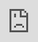 title: MSL6517-01
description: emchateau UdeM
theme: presentation/theme/remark-dark-em.css
name: inverse
layout: true
class: inverse

---

name: index

class: center middle

# Ouverture et réutilisation des données muséales

### 15 mars 2024 | Emmanuel Château-Dutier (UdeM)

???

L’ouverture et le partage des contenus culturels (open data et open conten) est une question qui anime le secteur muséal depuis de nombreuses années. 

- essayé de m’interroger sur ce que présenteraient les collègues

Mon intervention s’inscrit dans le cadre d’un programme de recherche partenarial financé par le CRSH dirigé par Johanne Lamoureux et intitulé, *Des nouveaux usages des collections dans les musées d’art* dont je dirige l’axe 4 consacré à la collection partagée.

- Partenariat de 7 ans
- 6 institutions muséales partenaires
- 30 aine de chercheurs

La collection partagée : Avec l’ère numérique, la valeur d’une image est moins déterminée par la dynamique original/reproduction qu’à travers sa mise en circulation par le partage (Gunthert 2015). Depuis plusieurs années en Europe, et plus récemment au Canada, le monde muséal envisage à grande échelle l’ouverture des collections comme une manière d’en prendre soin (Hamilton et Saunderson 2017; Sanderhoff et Edson 2014), donnant un nouvel élan à l’étymologie du terme anglais « care » qui sous-tend la fonction de « curator ». Ce nouveau paradigme autorise des formes d’engagement inédites sur les réseaux sociaux pour les institutions culturelles qui mobilisent les publics. Lorsqu’elle est reconnue dans le domaine public, la collection peut désormais faire l’objet de toutes sortes de réappropriations (Drotner et Schrøder 2013; **Casemajor-Loustau** et al. **2017**; Denoyelle 2018). La multiplication des interfaces muséales (API, IIIF, dépôt de données sur Github, etc.) autorise aussi la circulation des œuvres au-delà des murs de l’institution (**Château-Dutier 2019**, **2020**). Dès lors, comment désormais faire collection et rattacher celle-ci à une marque sinon à un lieu muséal ? Il s’agira de dégager, par une série d’enquêtes (Boltanski 2012), la manière dont ces nouveaux usages se distinguent, d’un point de vue ontologique, des usages physiques des collections (Bermès, 2013; Cameron et Kenderdine 2010; Parry 2010; Ronchi 2008; Saou-Dufrêne et Ihadjaden 2013; Welger-Barboza 2001).

Mon intervention sera l’occasion de vous proposer un rapide panorama de certains enjeux actuels de la muséologie numérique à travers le spectre de l’ouverture des contnus culturels ou des *Open GLAM* comme on les appelle en adoptant un regard critique sur les transformations en cours dans le monde muséal et culturel.

---

layout: false

background-image: url(imagesMSL/mimsy-xg-demo.jpg)

.footnote[MimSy]

???

## Les systèmes de gestion des collections

Les métadonnées occupent une place cruciale dans l’environnement numérique des institutions muséales et patrimoniales. Leur production est au cœur des opérations d’inventaire, d’indexation et de classification des collections, mais aussi de leur diffusion sur le world wide web.

- la documentation réside au cœur des fonctions muséales : continuité des collection, inventaire et signalement approprié, régie des œuvres
- fonctions scientifiques de la documentation

Si les **fonctions d’inventaires** ont depuis toujours occupé les institutions muséales, l’informatique documentaire est venue bouleverser leurs pratiques et leurs approches de la documentation depuis déjà une cinquantaine d’années. Avec la généralisation de la micro-informatique au début des années 80, puis l’avènement du world wide web au milieu des années 90, les musées ont engagé de grandes campagnes d’informatisation de leurs collections qui impliquaient leur documentation structurée mais aussi leur numérisation (Parry 2007).

**L’information muséale rassemble pour l’enssentiel en des données descriptives sur les collections.** La production de ces descriptions et leur structuration exigent le recours au savoir spécialisé du muséologue et mais aussi des modèles métiers spécifiques. Il est assez facile de comprendre que l’on ne décrit pas un artefact muséal comme on décrit un livre. **Or, les musées conservent une grande diversité d’artefacts qui sont le plus souvent des *unica*.** En outre, dans nombre de pays, la production de la description muséale s’inscrit dans un cadre normatif et réglementaire fort. Ainsi les enjeux de l’informatique au musée relèvent avant tout d’un problème de représentation des collections.

---

background-image: url(imagesMSL/metadataNoFuture.png)

???

- Pb des silos
- découvrabilité et métadonnées, 
- réutilisation des données

---

# Découvrabilité et interopérabilité

## Découvrabilité 

> Capacité, pour un contenu culturel, à se laisser découvrir aisément par le consommateur qui le cherche et à se faire proposer au consommateur qui n’en connaissait pas l’existence. 

(Observatoire de la culture et des communications du Québec, 2017)

--

## Interopérabilité

> Capacité d’échanger des données entre systèmes multiples disposant de différentes caractéristiques en termes de matériels, logiciels, structures de données et interfaces, avec le minimum de perte d’informations et de fonctionnalité.

Source: BON, Hugo (2016). «Les métadonnées, un enjeu crucial pour la vidéo », INA Global, [En ligne]. [www.inaglobal.fr/numerique/ article/les-metadonnees-un-enjeu-crucial-pour-la-video-8819]. 

???

Deux notions sont donc étroitement liées à la production des métadonnées, ce sont celles de découvrabilité et d’interopérabilité. Toutes deux dépendent largement de la qualité des métadonnées et du partage d’une vision globale du domaine.

**Découvrabilité** 

> Capacité, pour un contenu culturel, à se laisser découvrir aisément par le consommateur qui le cherche et à se faire proposer au consommateur qui n’en connaissait pas l’existence. 

(Observatoire de la culture et des communications du Québec, 2017)

**Interopérabilité**

> Capacité d’échanger des données entre systèmes multiples disposant de différentes caractéristiques en termes de matériels, logiciels, structures de données et interfaces, avec le minimum de perte d’informations et de fonctionnalité.

Source: Bon, Hugo (2016). «Les métadonnées, un enjeu crucial pour la vidéo », INA Global. <www.inaglobal.fr/numerique/article/les-metadonnees-un-enjeu-crucial-pour-la-video-8819>. 

???

Capacité deux systèmes à communiquer entre eux.

Enjeux multiples : interoperabikite technique mais aussi 

---

template: inverse

class: center middle

# Ouverture des données / ouverture des contenus



---

background-image: url(imagesMSL/OpenGLAM-logo.png)

.footnote[https://openglam.org]

???

OpenGLAM was born as an initiative around 2010, when the Open Knowledge Foundation received a grant from the European Commission as part of the DM2E (“Digitised Manuscripts to Europeana”)

## OpenGLAM numérisation des collections, et ouverture des données muséales

### Qu’est-ce qu’être ouvert ?

Les concepts liés à l’accès ouvert naissent à la croisée des domaines informatiques et universitaires.

Historique du mouvement de l’Open Access

- Déclarations sur l’Open Access : the [Budapest Open Access Initiative](http://www.soros.org/openaccess/read.shtml) (Feb. 14, 2002), the [Bethesda Statement on Open Access Publishing](http://www.earlham.edu/~peters/fos/bethesda.htm) (Apr. 11, 2003), the [Berlin Declaration on Open Access](http://www.berlin9.org/about/declaration/index.shtml) (Oct. 22, 2003), the [Lyon Declaration on Access to Informationa and Development](http://www.lyondeclaration.org/) (Aug. 2014), [Public Library of Science (PLoS)](http://www.plos.org/oa/definition.php) (founded in 2000), and [Creative Commons](http://creativecommons.org/licenses/by/2.5/)(founded in 2001)
- Development of open archives: [Open Archives Initiative](http://www.openarchives.org/) (started in October 1999)
- Adoption of open access policies (starting in 2003): [ROARMAP: Registry of Open Access Repository Material Archiving Policies](http://roarmap.eprints.org/)

Mais là où "une veille tradition et une nouvelle technologie avaient convergé pour apporter un bénéfice public sans précédent." (Budapest 2002) Les musées ne pouvaient pas vraiment se réclamer de la même tradition du partage. Dans le domaine artistique particulièrement, la tradition du connoisseurship. Préciosité. En dépit renouveau de la muséologie.

Relever que la déclaration de Berlin du 22 octobre 2003 souhaitait déjà "encouraging the holders of cultural heritage to support open access by providing their resources on the Internet." https://openaccess.mpg.de/Berlin-Declaration

Rennouvelé Déclaration de Lyon sur l’accès à l’Information et au Développement de Lyon 2014

### Les incitatifs internationaux

Politique d’intégration européenne qui dès la fin des années 70s identifie la politique culturelle comme un levier de l’intégration européenne.

Politiques soutenue par l’Organisation Mondiale du Commerce et le G8

#### Développement de grandes banques d’images

[ArtSTOR](http://www.artstor.org) (voir http://www.artstor.org/mission), [The Bridgeman Art Library](http://www.bridgemanimages.com) fondée en 1972 et [Corbis](http://www.gettyimages.ca/?corbis) (fermé le 2 mai 2016 et réuni à Getty Images)

http://www.artstor.org/content/permitted-prohibited-uses

---

## Chronologie de l’Open access

- **1991**, [ArXiv](https://arxiv.org)
- **octobre 1999**, [Open Archives Initiative](https://creativecommons.org)
- **octobre 1999 - 2000**, [Public Library of Science (PLoS)](https://plos.org)
- **2001**, [Creative Commons](https://creativecommons.org)
- **2002**, [Budapest Open Access Initiative](https://www.budapestopenaccessinitiative.org)
- **2003**, [Bethesda Statement on Open Access Publishing](https://web.archive.org/web/20120216091532/https://earlham.edu/~peters/fos/bethesda.htm)
- **2003**, [Berlin Declaration on Open Access](http://www.berlin9.org/about/declaration/index.shtml)
- **2014**, [Lyon Declaration on Access to Informationa and Development](https://www.lyondeclaration.org)

---

## Open Data

- **2004**, [TheyWorkForYou](https://www.theyworkforyou.com)
- **décembre 2007**, Réunion de Sebastopol (Californie) pour définir le concept of open public data. 
- **2009**, conférence TED de Tim Berners-Lee [« The Next Web »](https://www.ted.com/talks/tim_berners_lee_the_next_web)
- **2009**, Barack Obama signe le [Memorandum on Transparency and Open Government](https://obamawhitehouse.archives.gov/the-press-office/transparency-and-open-government), [data.gov](https://data.gov)
- **2010**, [Bibliothèque nationale d’Allemagne (DNB)](https://www.dnb.de), publication de données d’autorités comme données liées
- **2011**, Lancement de l’[Open Government Partnership](https://www.opengovpartnership.org)
- **2011**, [The British National Bibliography](https://bl.natbib-lod.org) ouverture en CC-0, 2,8M de titres
- **septembre 2011**, Conférence des Bibliothèques nationales européennes (CENL)

---

background-image: url(imagesMSL/openData.png)

.footnote[http://opendatainception.io]

???
Le contexte de l’open data

L'open data ou donnée ouverte est une donnée numérique d'origine publique ou privée. Elle peut être notamment produite par une collectivité, un service public (éventuellement délégué) ou une entreprise. Elle est diffusée de manière structurée selon une méthode et une licence ouverte garantissant son libre accès et sa réutilisation par tous, sans restriction technique, juridique ou financière.

L'ouverture des données (open data) représente à la fois un mouvement, une philosophie d'accès à l'information et une pratique de publication de données librement accessibles et exploitables.

Elle s'inscrit dans une tendance qui considère l'information publique comme un bien commun (tel que défini par Elinor Ostrom) dont la diffusion est d'intérêt public et général.
En Europe et dans certains pays, des directives et lois imposent aux collectivités de publier certaines données publiques sous forme numérique.

## Racines académiques

Déclaration internationale sur le libre accès de Budapest qui s'est tenue le 14 février 2002, connue sous l'acronyme BOAI (Budapest Open Access Initiative)

## egouvernement

Historiquement, ce sont les États-Unis qui ont les premiers lancé un large processus de libération des données publiques (obligation légale pour l'État et ses agences) depuis la loi « Freedom of Information Act » de 1966. Mais les facilités offertes par l'Internet lui ont donné un regain d'intérêt de la part du secteur public depuis 2009 7.

Dans le monde, des mesures en faveur de davantage de transparence vis-à-vis des citoyens se multiplient et les données ouvertes apparaissent comme l'un des moyens de satisfaire leur volonté de participer à la vie de la Communauté et d’exercer leur droit d’être informé en associant un principe des externalités positives au principe de la donnée publique considérée comme bien commun.

En Europe, en 2003, la directive 2003/98/CE du Parlement européen et du Conseil du 17 novembre 2003 sur la réutilisation des informations du secteur public (en anglais, directive) dite PSI (Public Sector Information) va dans le même sens.
Les anglais ont une loi Freedom of Information Act qui date de l'an 2000.

En France, ce mouvement rencontre l'intérêt de nombreuses collectivités (un décideur sur deux de collectivité locale interrogé par MARKESS International en 2012, déclarait envisager l’élaboration d’une stratégie “open data” avant 20148).

Politique UK, EU
Tim Berners Lee

---

## « Raw Data Now ! »

<iframe src="https://embed.ted.com/talks/tim_berners_lee_on_the_next_web" width="854" height="480" style="position:absolute;left:0;top:0;width:100%;height:100%" frameborder="0" scrolling="no" allowfullscreen></iframe>


???

[Tim Berners-Lee: The next Web of open, linked data](https://youtu.be/OM6XIICm_qo)

Conférence TED 13 mars 2009

> Il y a 20 ans, Tim Berners-Lee inventait le World Wide Web. Pour son nouveau projet, il construit un web des données, libres et liées, qui pourrait faire aux nombres ce que le web a fait pour les mots, les photos et les vidéos: libérons nos données et redéfinissons la manière dont nous les utilisons ensemble.
>
> 20 years ago, Tim Berners-Lee invented the World Wide Web. For his next project, he's building a web for open, linked data that could do for numbers what the Web did for words, pictures, video: unlock our data and reframe the way we use it together.

février 2009, The next web, conférence TED de Tim Berners-Lee https://www.ted.com/talks/tim_berners_lee_on_the_next_web

Demande partage de données brutes : « Raw Data Now ! »

Puissance des données collectées et stockées dans des bases de données pour répondre à des questions. Souligne importance des données et de leur réutilisation.

Principe du Linked Data

Chacun fait sa part, même petite, mais connecte ensemble des données. Pas question de quantités de données mais le fait de les connecter ensemble. Parallèle avec ce qu’avait précédemment fait avec le web de document.

https://www.ted.com/talks/tim_berners_lee_on_the_next_web?utm_campaign=tedspread&utm_medium=referral&utm_source=tedcomshare

https://www.ted.com/talks/tim_berners_lee_the_year_open_data_went_worldwide?utm_campaign=tedspread&utm_medium=referral&utm_source=tedcomshare

> A TED2009, Tim Berners-Lee a lancé un appel pour "des données brutes, maintenant" - afin que les gouvernements, les scientifiques et les institutions rendent leur données publiques sur internet. A l'université TED en 2010, il montre quelques-uns des résultats intéressants que l'on obtient en reliant les données.

Rapport avec les politiques d’open data

https://www.ted.com/talks/tim_berners_lee_the_year_open_data_went_worldwide?language=fr

7 juillet 2011, UK David Cameron announced the broadening of the publicly available government data with the publishing of key data on the National Health Service, schools, criminal courts and transport. http://data.gov.uk/data cf. https://www.gov.uk/government/news/pm-sets-ambitious-open-data-agenda

---

## 5 étoiles

![img](imagesMSL/5-star-steps.png)

<http://5stardata.info>

???

Tim Berners-Lee, l’inventeur du web et l’initiateur du Linked Data a suggéré un déploiement en cinq étapes pour les données ouvertes (open data).

#### Plusieurs niveaux d’ouverture de données

- données accessibles sur le web
- données accessibles structurées (XSL, etc.)
- données structurées dans un format-non propriétaire (CSV, XML, etc.)
- Utilisation de URI pour identifier les ressources avec RDF
- Les données sont reliées à d’autres formats pour fournir du contexte

Tim Berners Lee. Linked Data. W3C, 2006. https://www.w3.org/DesignIssues/LinkedData.html

---

## Données 5 étoiles

- ★ make your stuff available on the Web (whatever format) under an open license
- ★★ make it available as structured data (e.g., Excel instead of image scan of a table)
- ★★★ make it available in a non-proprietary open format (e.g., CSV instead of Excel)
- ★★★★ use URIs to denote things, so that people can point at your stuff
- ★★★★★ link your data to other data to provide context

Le site http://5stardata.info/en/ propose pour chacune des 5 étapes de l’ouverture des données des exemples et explique les coûts et les bénéfices qui les accompagne. Les données utilisées pour les exemples sont issues de ‘*the temperature forecast for Galway, Ireland for the next 3 days*’.

---

background-image: url(imagesMSL/imagesUsages.jpg)

.footnote[Denoyelle, Martine, Katie Durand, Johanna Daniel, et Elli Doulkaridou-Ramantani. 2018. « Droits des images, histoire de l’art et société ». Programme Images/Usages, Institut national d’histoire de l’art. Fondation de France. https://www.inha.fr/fr/actualites/actualites-de-l-inha/en-2018/rapport-final-du-programme-images-usages.html.]

???

À l’international, de telles initiatives prennent place dans le contexte d’**un mouvement d’ouverture des données publiques** qui s’inscrit plus largement dans le cadre d’accords de l’OMC et qui se sont notamment manifestés en Europe par plusieurs directives traduites dans les droits respectifs de chaque pays ainsi que des programmes de financement spécifiques qui ont largement profité à la numérisation des collections à travers des projets phares à l’échelle européenne comme Europeana. Cette **injonction au partage** intervient donc dans une perspective de circulation des contenus relativement ambiguë puisqu’elle est notamment destinée à alimenter une économie de la connaissance, elle rejoint cependant une forte demande sociale soutenue par un secteur associatif et militant fourni (OKF, SavoirsCom1, Wikipedia, etc.).

**Depuis les années 2000, la production d’état des lieux, s’avère relativement typique de ce mouvement d’ouverture des collections**, souvent désigné sous l’appelation d’Open GLAM. Alors que plusieurs grands musées internationaux ont fait événement depuis le début des années 2010 en s’engageant à rendre largement accessible les données et les contenus de leurs collections, divers census se sont depuis intéressés, non seulement aux licences concernant leur mise à disposition, mais aussi aux formats et aux modalités de publication. 

Les Premiers **grands recensement sur les droits d’auteur servirent en particulier aux historiens d’art à adresser la question, cruciale pour la discipline, de la disponibilité des images d’art** en ligne et des droits de réutilisation appliqués par les musées sur les œuvres du domaine public. Par exemple, grande étude, souvent citée, de Kenneth D. Crews. On peut évidemment aussi évoquer les rapports récurrents de la College art association sur les droits d’auteur. Plus récemment, la quasi absence de musées d’art canadien dans le recensement collaboratif réuni par Douglas McCarty et Andrea Wallace, *The Open GLAM survey*, en dépit d’une invitation à renseigner le tableau Google ayant circulé sur les listes professionnelles, alerte sur le caractère très inégal de ces politiques à travers le monde, particulièrement au Canada. Dernier avatar de cette démarche, le rapport *Images et Usages* commandé par la Fondation de France dont la rédaction a été dirigée par Martine Denoyelle à l’INHA dresse un bilan critique de la disponibilité des contenus muséaux en France. Ce rapport montre que cette question de l’ouverture des contenus culturels reste un combat en France en dépit de directives européennes fortes.

---

background-image: url(imagesMSL/tousPhotographes.png)

## Une demande sociale

???

Une situation dénoncé par beaucoup dans le domaine de l’art.

Fermeture, enclosure.
Copyfraud

Polémique sur la photographie au Musée d’Orsay.
Campagne de Louvre pour tous.

En février 2012, une lettre ouverte était adressée au ministère de la Culture et de la Communication par plusieurs personnalités se réclamant d’associations d’usagers et d’Amis de musées : elles demandaient l'ouverture d'une concertation sur la possibilité, pour les visiteurs, de photographier les œuvres pendant la visite.

À partir du 4 mai 2012, ce groupe a commencé de se réunir en moyenne une fois par mois. Un peu moins d'une dizaine de séances se sont tenues, rassemblant entre 30 et 40 participants à chaque fois.

En juillet 2014, le ministère de la Culture en France annonçait la signature d’une belle charte intitulée « tous photographes ! ». L’enjeu ? Autoriser dans les monuments nationaux la prise de vue des œuvres afin d’en faciliter le partage sur les réseaux sociaux.

Cf. *Louvre pour tous* et charte de la photographie au musée. SavoirsCom1

En la matière, on est loin d’être tiré d’affaire. Même la Bnf qui est relativement libérale sur le partage de ses métadonnées, se réserve toujours en partie la possibilité d’imposer une redevance sur la reproduction à des fins commerciales des contenus qu’elle numérise.

En France, l’institution qui tient la palme de la politique la plus restrictive est actuellement la Réunion des Musées Nationaux (RMN) qui assure pour de nombreux organismes la gestion des droits photographiques. Pour autant, la gestion de cette commercialisation présente un coût et son service photo était malgré tout déficitaire il y a quelques années.

Au Québec, le musée qui a adopté la politique la plus ouverte, sans doute les Musées de la civilisation qui se sont dotés d’un Stratégie numérique ambitieuse qui accorde une large place à l’Open Access.

---

## Une nouvelle donne pour les musées depuis 2012

- **2008**, Sydney’s Powerhouse museum, premier musée à joindre [The Commons](https://www.flickr.com/commons) (Flickr)
- **2012**, Walters Art Museum et Wikipédia
- **2012**, Rijksmuseum 125 000 œuvres libérées (aujourd’hui 650 000) [Rijkstudio](https://www.rijksmuseum.nl/en/rijksstudio)
- **2012**, [NYPL](https://www.nypl.org/research/collections/digital-collections/public-domain)
- **2012**, British Library adopte la Public Domain Mark pour ses manuscrits enluminés
- **juin 2013**, [National Gallery Washington](https://images.nga.gov/en/page/openaccess.html) 25 000 images HD
- **octobre 2013**, Getty Research Institute 10 0000 images libérées *(aujourd’hui 110 000)*
- **décembre 2013**, British Library 1M images sur Flickr
- **2016** MOMA
- **2017**, MET Open Access Initiative
- **2020**, Paris Musées, 150 000 reproduction d’œuvres
- etc.

???

### Choix de grands musées

Le choix de plusieurs collections de grands musées d’ampleur internationale de mettre à disposition leur images sous licence libre a clairement changé la donne.

[http://www.club-innovation-culture.fr/innovation-dans-les-musees-et-lieux-de-patrimoine-en-france-et-dans-le-monde-cahier-des-tendances-2013/](http://www.club-innovation-culture.fr/innovation-dans-les-musees-et-lieux-de-patrimoine-en-france-et-dans-le-monde-cahier-des-tendances-2013/)

« Libre » fût incontestablement l’un des principaux mots clés de 2013.

- Après le Walters Art Museum et son accord avec Wikipedia en 2012 et le Rijksmuseum et ses 125 000 œuvres téléchargeables librement sur son site (notre coup de cœur de l’an dernier),
- En juin 2013, la National Gallery de Washington lançait un nouveau site web et mettait en accès libre 25 000 images en haute résolution (+ 3000 pixels). Le site en contient aujourd’hui 32 000
- En août et octobre 2013, le Getty Research Institute mettait 10 000 images dans son programme de contenus disponibles pour une utilisation sans restriction.  (Avec 5 400 images supplémentaires, Getty double son volume de contenus libres disponibles en ligne  L’institut Getty met en accès libre près de 4 700 œuvres numérisées de sa collection)

Présentation vidéo du programme Open Content du Getty
http://www.youtube.com/watch?v=v4xJCjOcoWk

- Le mercredi 13 novembre 2013, la Smithsonian Institution, le plus grand complexe muséal aux USA et dans le monde, a lancé une nouvelle visionneuse 3D en ligne, qui permet au public de manipuler des centaines objets en 3D. Les données peuvent également être téléchargés et reproduites avec une imprimante 3D. Sur les plus de 130 millions d’objets dans ses collections, 14 millions sont déjà choisis pour être numérisés (Les objets du Smithsonian peuvent désormais être imprimés en 3D à domicile  Dans un e-book, le patron de la Smithsonian Institution explique sa stratégie numérique et mobilise les musées du monde)

Cette déferlante de contenus libres d’utilisation a même inspiré un article à la Une du NY Times en mai 2013 intitulé « les œuvres d’art pour un et pour tous »

Même si le Rijks qui lance le mouvement 125 000 œuvres téléchargeables publiées en 2012

Pour des raisons juridiques et stratégiques, ce mouvement de l’open est essentiellement américain, cependant le mouvement fait également son chemin en Europe

- en mars 2013, la bibliothèque nationale des Pays Bas annonçait la mise en accès libre d’une partie de ses collections de manuscrits et de journaux et magazines anciens.
- la BNF, en novembre 2013, décidait de mettre ses métadonnées descriptives en licence ouverte.
- Et en décembre 2013, la British Library postait 1 million d’images de sa collection sur Flickr. (La British Library met en ligne sur Flickr plus d’un million d’illustrations libres de droit)

C’était un début !

[http://www.museum-id.com/idea-detail.asp?id=389](http://www.museum-id.com/idea-detail.asp?id=389)

[http://www.openculture.com/2016/03/the-museum-of-modern-art-moma-puts-online-65000-works-of-modern-art.html

### LACMA

Nearly 20,000 images of artworks the museum believes to be in the public domain are available to download on this site. Other images may be protected by copyright and other intellectual property rights. By using any of these images you agree to LACMA’s [Terms of Use](https://www.lacma.org/about/contact-us/terms-use).

 (1) images of works from LACMA’s collections that LACMA believes are in the public domain, some of which are made available without restriction (these images are marked "Public Domain High Resolution Image Available" as described below); or (2) protected by copyright (the "Protected Content"). Such Content, whether or not in the public domain, may be subject to other restrictions as well, including rights of privacy and publicity, under applicable law.

### GLAM collections

Galleries, Libraries, Archives, and Museums

- Archives of American Art, [http://www.aaa.si.edu/](http://www.aaa.si.edu/).
- Cleveland Museum of Art, Research Image Catalog, [http://library.clevelandart.org/search_images](http://library.clevelandart.org/search_images)
- Getty Open Content: [http://www.getty.edu/about/opencontent.html](http://www.getty.edu/about/opencontent.html)
- Metropolitan Museum of Art, [http://www.metmuseum.org/collection/the-collection-online](http://www.metmuseum.org/collection/the-collection-online)
- Museum of Modern Art, [http://www.moma.org/collection/advancedsearch.php](http://www.moma.org/collection/advancedsearch.php)
- Museo Nacional del Prado, [https://www.museodelprado.es/coleccion/galeria-on-line/](https://www.museodelprado.es/coleccion/galeria-on-line/)
- NGA Images, [https://images.nga.gov/en/page/show_home_page.html](https://images.nga.gov/en/page/show_home_page.html)**Table 3**
- Te Papa Tongarewa, Museum of New Zealand, [http://collections.tepapa.govt.nz](http://collections.tepapa.govt.nz/)/
- Victoria and Albert Museum, [http://collections.vam.ac.uk/](http://collections.vam.ac.uk/)
- Walters Art Gallery, [http://art.thewalters.org/](http://art.thewalters.org/)

cf. Kelly 2013, p. 23-24

Question de la perte du contrôle intellectuel et des visites soulevées mais peu démontrées.

### Une chronologie du contenu ouvert dans les musées

2014

> A few weeks ago we [released an updated version](https://blog.tepapa.govt.nz/2014/02/26/updated-collections-online/) of Collections Online, making images bigger, search results clearer,  and easier to use regardless of what device you are using. Today we are  extremely happy to let you know about our latest development; over **30,000 images downloadable, for free, in the highest resolution we have them**. You can search for and download them at [Collections Online. ](https://collections.tepapa.govt.nz/)

https://blog.tepapa.govt.nz/2014/06/03/free-downloadable-images-from-te-papas-collections/

cf. https://wiki.creativecommons.org/index.php/GLAM

https://blog.tepapa.govt.nz/2016/03/01/get-downloading-20-great-glam-websites-for-free-high-resolution-imagesMSL/

---

## La notion de communs culturels

> **Bien communs.** Toute « chose » ou entité immatérielle à laquelle on a décidé de donner un statut de propriété commune, de la faire appartenir à tous, parce qu’elle n’appartient à personne. Dans le sens moderne, la propriété commune est universelle, elle est celle de l’humanité. Dans le sens ancien, il s’agissait souvent de la propriété d’une communauté restreinte. À ne pas confondre avec les biens publics dans le sens d’objets d’une propriété publique (gérée par des institutions publiques).

(Aigrain 2005, p. 265)

--

> **Biens communs informationnels.** Bien communs qui peuvent être créés, échangés et manipulés sous forme d’information, et dont les outils de création et le traitement sont souvent eux-mêmes informationnels (logiciels). Il peut s’agir de données, de connaissances, de créations dans tous les médias, d’idées, de logiciels. Les biens communs informationnels sont des biens publics parfaits au sens économique, contrairement aux biens communs physiques, qui gardent toujours une part de rivalité ou d’excluabilité.

(Aigrain 2005, p. 265)

---

## Contenus ouvertes et domaine public

- « Définition du Savoir Libre ». s. d. Open Knowledge Foundation. Consulté le 10 janvier 2020. https://opendefinition.org/od/1.1/fr/.
- Definition of Free Cultural Works https://freedomdefined.org/Definition
- « Public Domain Manifesto ». 25 janvier 2010. COMMUNIA. https://publicdomainmanifesto.org/manifesto/#fr.

Parallèle avec le logiciel libre et open source

- « Définition du logiciel libre ». s. d. gnu.org. Consulté le 11 janvier 2020. https://www.gnu.org/philosophy/free-sw.html.
- « The Open Source Definition ». 1999. Open Source Initiative. https://opensource.org/docs/osd.

---

## The Public Domain Manifesto (2010)

« Public Domain Manifesto ». 25 janvier 2010. COMMUNIA. https://publicdomainmanifesto.org/manifesto/#fr.

>Le domaine public structurel est au cœur de la notion de domaine public : il comprend tout notre savoir commun, notre culture et les ressources qui peuvent être utilisées de par la loi actuelle sans restriction liée au droit d’auteur. Plus précisément, le domaine public structurel a deux composantes :
>
>1. **Les œuvres dont la protection a expiré.** [...]
>
>2. **Les biens communs informationnels essentiels qui ne sont pas couverts par le droit d’auteur.** [...]
>
>Le domaine public structurel a été construit dans l’histoire pour contrebalancer les droits protégés par le droit d’auteur. Il est essentiel à la mémoire culturelle et aux savoirs fondamentaux de nos sociétés.

???

Le *Public Domain Manifesto* est un manifeste qui fut produit dans le cadre de l’association européenne pour le domaine public COMMUNIA. L’idée de ce manifeste émerge à l’occasion de la première conférence COMMUNIA. Plusieurs mois de travail permirent l’élaboration d’un premier brouillon qui circula ensuite parmi les membres de l’association avant d’être rendu public le 25 janvier 2010.

---

background-image: url(imagesMSL/openGlamSurvey.png)

.footnote[Douglas McCarthy et Andrea Wallace, Survey of GLAM open ac cess policy and practice, 2018- *https://t.co/pBqry2klmk*]

---

template: inverse

class: center middle

# Exemples de réemplois et de réutilisation

???

Mise en œuvre de l’ouverture

---

background-image: url(imagesMSL/rijkstudio.png)

https://www.rijksmuseum.nl/en/rijksstudio

???

L’exemple du Rijksmuseum

En 2013, le Rijksmuseum a rouvert ses portes après une période de rénovation de 10 ans. Rôle du site important pour communication. Nouveau site présenté au public le 30 octobre 2012. 

Ce projet, lancé en attendant la réouverture du musée pour le 13 avril 2013, a constitué une sorte de révolution dans le secteur muséal. À l’inverse du Centre Pompidou Virtuel, qui fait la part belle au texte et à la recherche sémantique, le Rijksmuseum a souhaité privilégier l’image.

> « La mission du Rijksmuseum est de connecter le public, l’art et l’histoire » souligne Peter Gorgels. Bref, avec Rijksstudio, le Rijksmuseum voulait créer une expérience esthétique.

Repose sur une numérisation large. 125 000 oeuvres offertes à tous ! au moment de l’ouverture.
Un autre grand part pris a été d’offrir librement aux visiteurs de partager, modifier, télécharger, créer à partir des collections numérisées.

Ouverture une valeur fondamentale du site. 125 000 images libres de droit.
Rijksstudio encourage leur téléchargement et leur réutilisation.



Plus de deux ans après son lancement, le Rijksstudio était toujours cité en exemple pour l’ouverture maximale de ses collections. Quel est le bilan de ce nouveau modèle ? Quels en sont les développements futurs.

Martijn Pronk rejoint le musée en 2007, développé et participé au lancement du nouveau site reposant sur une politique maximale d’ouverture de ses collections.

> Martijn Pronk (Rijksmuseum): «Le Rijksstudio a attiré quelques 15 millions de visites pour 200 000 comptes personnels créés»

> « Avec le Rijksstudio, le Rijksmuseum a pu donner accès à sa collection gratuitement et s’ouvrir vraiment : chaque visiteur est désormais le directeur de son propre musée. »

Près de deux ans et demi se sont écoulés depuis le lancement du Rijksstudio. Le nombre d’images disponibles atteint maintenant presque 200 000, et chaque jour de nouvelles reproductions d’œuvres viennent les compléter.

Le site web a attiré quelques 15 millions de personnes pour 200 000 Rijksstudios personnels créés à ce jour. Ces derniers incluent presqu’un demi-million de collections personnelles.
Plus d’1,3 million d’images ont été téléchargées pour un usage privé ou commercial, soit environ 1.400 par jour en moyenne.

> « Le Rijksmuseum a mis sa collection à la portée du public par conviction. Nous partons du principe que la collection n’est pas notre propriété personnelle. Elle appartient à tout le monde ! C’est pourquoi nous encourageons activement chacun à l’utiliser. »

### Une stratégie qui s’inscrit dans une stratégie numérique globale

Le Rijksstudio découle directement de la stratégie numérique du Rijksmuseum, dont un des aspects importants est la mise à disposition de notre contenu. 

Pensent qu’il est possible d’atteindre les différents publics là où ils se trouvent, en utilisant les moyens et supports les plus adaptés.

Wikipedia en est un bon exemple. Le Rijksmuseum ne produit pas de contenus sur cette plateforme, mais nous le musée a placé toutes ses images dans Wikimedia Commons, afin de permettre ainsi aux Wikipédiens d’utiliser eux-mêmes le contenu. Cela leur évite d’avoir à mettre à jour les informations moins demandées. Celui qui veut avoir des informations sur Rembrandt visitera très probablement notre site. Mais celui qui cherche des informations sur le peintre Coeman, beaucoup moins connu, pourra se rendre plutôt sur Wikipedia.

### Usages favorisés

Quels types d’usages souhaitez-vous favoriser avec le Rijksstudio?

Les musées sont encore très souvent orientés sur « l’émission d’informations ». Ils doivent gérer énormément de contenu et proposer un grand nombre de produits et services différents. Le Rijksmuseum crée les conditions permettant aux gens de se servir des images comme bon leur semble.

Mais pour cela, le contenu doit être le plus neutre, et donc le plus réutilisable possible. Au lieu d’avoir à tout reprendre à zéro avec chaque nouveau produit ou service, nous devons utiliser autant que possible ce qui a déjà été développé. La mise à disposition de notre contenu permet à d’autres utilisateurs ou prestataires de s’en servir pour développer des créations personnalisées. Ceci illustre bien ma position selon laquelle le libre accès est un moyen et non un objectif.

Comme je l’ai déjà dit, l’ouverture est une valeur fondamentale importante du Rijksmuseum. Sur le site Web, cette ouverture se retrouve dans la proximité de la collection. La collection est à portée de main. Le site Web repose sur la puissance de l’image : « l’image est l’interface ». Maintenant que nous avons mis le contenu à disposition, chacun peut s’en rapprocher. En téléchargeant des images, mais aussi en rassemblant et en partageant ses œuvres préférées avec des amis. En téléchargeant des détails d’images. Mais surtout en créant de nouvelles œuvres uniques à partir des images du Rijksmuseum.

Ceux qui rassemblent des objets dans leur propre Rijksstudio ajoutent une partie d’eux-mêmes au Rijksmuseum. Les collections sont intégrées dans le moteur de recherche, et les plus belles sont présentées sur une page d’accueil. Beaucoup d’entre elles sont des sélections surprenantes d’éléments de notre collection. La façon dont nos visiteurs organisent leurs collections est totalement différente de celle du musée lui-même. Ensemble, les visiteurs et utilisateurs du Rijksstudio permettent au Rijksmuseum de rester en permanence actuel, surprenant et inspirant.

http://www.club-innovation-culture.fr/martijn-pronk-rijksmuseum-le-rijksstudio-a-attire-quelques-15-millions-de-visites-pour-200-000-comptes-personnels-crees/



Comme son nom le laisse deviner, même si vous ne parlez pas un mot de flamand, le Rijksstudio est une application numérique innovante qui rend une (très) grande partie des collections du musée disponibles à tous et ce… gratuitement. Cela veut dire qu’en fait 125 000 oeuvres entièrement numérisées et disponibles en haute définition (bien plus haute que celle proposée par le Google Art Project) sont téléchargeables par tout-un-chacun pour en faire ce que l’on veut et absolument ce que l’on en souhaite.

C’est ainsi que le musée, pour le lancement de ce projet, a fait appel à de grands artistes lors d’une « campagne d’ambassadeurs ». Des petites installations éphémères du Rikjsstudio naissaient dans différents lieux comme dans le magasin De Bijenkorf, installations dans lesquelles les visiteurs étaient invités à réaliser leurs propres chefs d’oeuvre.

ex. Tatouage par Droog, basé sur la peinture du XVIIe "Still Life with Flowers" de Jan Davidsz. de Heem

ex. Foulard en soie d'Alexander van Slobbe basé sur les collections du Rijksmuseum

Que ce soit le Rijksstudio ou le site web du Rijksmuseum, tous deux ont été développés sur le principe des applications, c’est-à-dire permettre au visiteur de trouver rapidement de l’information avec le minimum d’interaction et de parcours. Et, est-il nécessaire de le dire, le site est également complètement responsive (adapté aux différents supports mobiles).

Le Rijksstudio  et le nouveau site du Rijksmuseum ont tous les deux vu le jour grâce à une prise de conscience de la part du personnel du musée sur les comportements de leur public. Aujourd’hui, nous nageons dans un « océan d’images », selon les mots de Peter Gorgels. Particuliers comme organisations publient et partagent leurs images, leurs contenu sur des réseaux sociaux comme Facebook, Flickr, Instagram et Twitter. Cette nouvelle consommation d’images a conduit également les industriels à penser et à créer les tablettes qui offrent un support de qualité pour la visualisation des images et des vidéos.
Le nouveau site est également parti d’un constat sur les musées dits « virtuels » actuels, qui ne sont souvent aujourd’hui que des plateformes, des photothèques d’oeuvres à la navigation mal aissée et souvent aux restrictions poussées en ce qui concerne le partage ou le téléchargement. Ces bases de données n’étant pas vraiment tournées vers le public, elles n’ont donc rencontré que peu de succès. Ce constat couplé au fait que les visiteurs sont amenés très facilement à changer de support de navigation (tablette, smartphone, ordinateur portable, etc.) et qu’ils aiment naviguer simplement, rapidement et consomme des images a rapidement conduit l’équipe de Peter Gorgels à penser en mode « app ».

Qu’est-ce que cela veut dire ? Tout simplement que les applications ont été pensées pour être simples d’utilisation. Elles offrent, mine de rien, assez peu de services, mais ceux-ci sont toujours pertinents. Il fallait donc faire en sorte que l’information, constituée en forme de millefeuille, puisse être accessible rapidement.
125 000 oeuvres offertes à tous !

Un autre grand part pris a été d’offrir librement aux visiteurs de partager, modifier, télécharger, créer à partir des collections numérisées.
La fermeture du bâtiment principal pour rénovation a été l’occasion pour le musée de numériser une grande partie de ses collections. En effet, comme beaucoup, seule une partie des collections (8 000 sur 1 100 000 d’oeuvres) sera exposée au public dans le nouveau Rijksmuseum. Ce dernier a donc décidé qu’elles devaient être accessibles à tous et ce, gratuitement. Au-delà du principe d’open content (Anderson, 2009) qui stipule que, puisqu’il est aujourd’hui possible de distribuer très facilement du contenu, l’avis général est de le rendre  accessible à tous, libre de tout droits d’auteurs (attention, cela ne veut pas dire que c’est libre de droits), le musée a décidé d’investir le champ de l’open design.

http://culture-communication.fr/fr/rijksstudio-faites-ce-que-vous-voulez-des-grands-maitres-flamands/

http://rijksmuseum.github.io

---

background-image: url(imagesMSL/rijkstudio02.jpg)

.footnote[Belarusian designer Lesha Limonov scooped the 2017 Rijksstudio Award with his ’Never Sleep’ eye mask (Image credit: Limonov scooped)]

---

background-image: url(imagesMSL/rijksAPI01.png)

.footnote[<https://github.com/search?utf8=✓&q=Museum&type=Users&ref=searchresults>]

---

background-image: url(imagesMSL/statistiques.png)

.footnote[Artistes femmes dans la collection du MAC (1964-2020), https://observablehq.com/@artistes-femmes-mac]

---

background-image: url(imagesMSL/europeana.png)

.footnote[https://www.europeana.eu/portal/fr]

???

## Agrégation sémantique

The European Digital Library lancée en 2008 pour rendre accessible le patrimoine culturel Européen à travers un point d’accès unique. Sa création fut initiée par une lettre d’intention de six chefs d’État et de gouvernement à la Commission en 2005.

cf. Commission européenne (2014). Timeline of digitisation and online accessibility of cultural heritage. https://ec.europa.eu/digital-single-market/en/news/timeline-digitisation-and-online-accessibility-cultural-heritage

- mise en place d’un accès unifié à plus de 2 millions d’artefacts numérisés en novembre 2008. Bénéficie de l’effort déjà largement engagé dans chacun des pays concernés.
- en 2010, déjà bien au-delà de 6 millions d’artefacts numérisés envisagés, avec 10 millions.
- en 2018, 3700 institutions impliquées (bibliothèques, musées, archives, collections audiovisuelles) offrant un accès commun multilingue à plus de 58 millions de ressources en ligne ! 
  (cf. https://eur-lex.europa.eu/legal-content/EN/TXT/PDF/?uri=COM:2018:612:FIN&from=EN)

Initiative commune qui a servi de modèle à la création d’une initiative américaine comparable, la Digital Public Library of America (DPLA) <https://dp.la>.

---

background-image: url(imagesMSL/nomisma.png)

.footnote[Nomisma <http://nomisma.org>]

---

background-image: url(imagesMSL/crotos.png)

.footnote[http://zone47.com/crotos]

???

Crotos est un moteur de recherche et d’affichage d’œuvres d’art s’appuyant sur Wikidata et Wikimedia Commons.

- 216 897 œuvres, dont 118 870 avec image HD
- Liens vers Wikipédia , sites de référence – multilingue – libre Domaine publicCC 0AttributionPartage dans les mêmes conditions – Lab

http://zone47.com/dozo/crotos-moteur-de-recherche-sur-les-oeuvres-dart-dans-wikidata

---

background-image: url(imagesMSL/lux.png)

.footnote[Lux https://lux.collections.yale.edu]

---

background-image: url(imagesMSL/sari.png)

.footnote[[Bilder Der Schweiz Online](https://bso.swissartresearch.net/)]

---

background-image: url(imagesMSL/Logo_Stacked.png)

## Le cadre international d’interopérabilité des images (IIIF)

*IIIF, prononcer « triple-EYE-eff »*

.footnote[https://iiif.io/demos/]

???

IIIF et l’interopérabilité des images

*L’International Image Interoperability Framework* (IIIF) réunit un ensemble de normes techniques qui facilitent la publication de contenus patrimoniaux sur le web en s’appuyant sur des outils standardisés. Adopté par de nombreuses institutions patrimoniales à travers le monde, ce protocole est encore peu mobilisé au Canada et au Québec. Les collaboratoires du partenariat *Des nouveaux usages des collections dans les musées d’art* seront consacrés en 2024 à l’exploration des riches possibilités offertes par ce protocole d’interopérabilité pour la valorisation et l’éditorialisation des collections d’art. À travers quatre séances collaboratives, les principes généraux du protocole, ses différentes briques technologiques, et de nombreux exemples d’application dans le secteur muséal seront présentés ainsi que des logiciels libres et facilement utilisables pour démontrer l’intérêt de IIIF et favoriser son adoption parmi les musées partenaires.

IIIF est un ensemble de normes ouvertes permettant de fournir des objets numériques de haute qualité ainsi que leur attribution à grande échelle. C’est aussi une communauté internationale qui développe et met en œuvre les API de IIIF. IIIF est soutenu par un consortium d’institutions culturelles de premier plan.

Ces normes et standards sont destinés à assurer :

- une interopérabilité des images
- la création de standards pour diffuser les images
- le développements d’outils basés sur ces standards (serveurs d’images, visionneuses, outils d’annotation, création d’expositions numériques)

IIIF propose des modèles pour présenter et annoter des contenus numériques (images et fichiers audiovisuels), mais c’est aussi une communauté qui développe des APIs ouvertes et implémente des outils qui consomment ces APIs sur le web. Une communauté vivante et dynamique. 

---

background-image: url(imagesMSL/mirador.jpg)

.footnote[International Image Interoperability Framework http://iiif.io, http://projectmirador.org]

---

background-image: url(imagesMSL/biblissima.png)

.footnote[Démo de reconstitution virtuelle du manuscrit 5 de Châteauroux https://demos.biblissima.fr]

---

background-image:url(imagesMSL/aries-interface2.png)

.footnote[[ARIES: ARt Image Exploration Space](http://artimageexplorationspace.com/)]

---

## Research Space

http://www.researchspace.org

https://latehokusai.researchspace.org/resource/rsp:Start

???

Partant d’une source, on procède à sa description, puis on met en place des outils accessibles aux historiens d’art pour **offrir une navigation efficace et proposer des manipulations automatisées sous la forme de visualisations ou de descriptions synthétiques**, à même d’alimenter des discours historiques conformes aux canons de la discipline.

fig

C’est que le numérique n’est pas totalement dépourvu de matérialité, il convient donc **d’être attentif à l’inscription physique des activités intellectuelles dans l’interface** et à la manière dont elles sont révélées (ou transformées) par ce déplacement. 

Ce que l’on cherche à produire avec cette édition c’est un **dispositif d’interprétation**. C’est à ce titre que l’on peut légitimement parler de la **production d’une lecture instrumentée.**

---

## Conclusion

???

À bien des égards, on peut dire que la plateforme Europeana est caractéristique de la Convergence musée bibliothèque. Une convergence dont est directement issu l’acronyme GLAM pour Gallery, Libraries, Archives et Bibliothèque. Plusieurs publications envisagent à partir des années 90 cette convergence à l’instar de Corinne Welger Barboza avec son *devenir médiathèque du musée*. La culture open source des nouveaux médias signifie des interfaces ouvertes, la liberté de se connecter à des images techniques. D’une certaine manière même le code informatique constitue une sorte d’interface. On assiste donc à la multiplication des interfaces déployées par les musées pour la mise à disposition des données de leur collection. Parfois par l’intermédiaire d’Interface programmable (cad accessible à des client informatiques par voie programmatique) parfois sous la simple forme de Dump de données sur GitHub. Ces évolutions s’accompagnent parallèlement de l’apparition d’un nouvel environnement logiciel avec des protocoles tels que IIIF pour le partage d’images, la création d’APIs informatiques et surtout d’outils pour les consommer qui tirent parti des services ainsi constitués.

Avènement possible d’une nouvelle conceptualisation des musées

En 1991, dans un article intitulé *The museum as “information utility”*, George MacDonald et Stefen Alsford expliquent que traditionnellement les musées ont focalisé leur attention sur le passé (MacDonald et Alsford 1991). Leur préoccupation à l’égard des restes matériels du passé explique en partie leur focalisation sur les objets. Une orientation que reflète l’énumération des diverses définitions traditionnellement associées au musées : collectionnent, préservation, étude, exhibition, interprétation. Un ensemble d’activités qui se pratiquent généralement sur site. D’après les auteurs, cette «  focalisation introvertie  » a en quelque sorte convaincu les musées que leur raison d’être était leurs collections d’artefacts plutôt que de la considérer comme un outil à travers lequel nous apprenons à propos du passé. Ce qui explique aussi largement que les musées aient acquis l’image d’institutions caractérisées par les interdictions, archivant les reliques d’un passé mort, seulement accessible à une élite esthétique ou intellectuelle (MacDonald et Alsford 1991).

Dans cet article, qui paraît après-coup particulièrement visionnaire compte tenu des développements récents de la muséologie mondiale, les auteurs proposaient de ne plus seulement servir la collection, mais la société. Selon eux, l’évolution du contexte social et politique, tout autant que de celle des technologies justifiaient déjà que les institutions répondent mieux aux besoins informationnels de la société. Et de réclamer d’envisager le musée dans la perspective non pas strictement de ses fonctions, mais de ses produits.

- génération d’informations résultant d’activité de recherche
- perpétuation d’informations sur les collections
- l’organisation des relations entre des éléments discrets d’information, y compris la recontextualisation d’artefact
- la dissémination

**Cadre d’opération global**, théorie d‘opération unifiante reflétant le cycle de vie de l’information à travers l’ensemble des départements du musée.

**Rôle d’interface du musée entre le visiteur et l’objet identifié depuis longtemps** (édito Museum Management and Curatorship, 1990)

**Montrer que cette conception, même si elle est fondamentalement néolibérale dans son énonciation, rejoint très directement celle de l’imputabilité sociale des musées qui agite actuellement les institutions.**

Directeurs de grands musées interviewés sur l’avenir des musées au Canada en 2016 {Maguire 2016} Tous signalent l’engagement avec le public et rôle communautaire, la demande d’une autorité partagée. http://canadianart.ca/features/whats-the-future-of-canadas-museums/ Question de la démocratisation associée au fait de rendre le patrimoine numérisé accessible à tous. L’avènement des technologies a rendu le patrimoine de plus en plus pluraliste et moins dépendant des experts (Witcomb 2007)

La solution n’est donc non pas technique mais fondamentalement politique. Ce n’est pas un fait nouveau, et on sait tous combien le fait de disposer d’une image ne suffit pas à autoriser sa réutilisation. Mais au-delà des strictes questions d’autorité à laquelle permet notamment de répondre la mise à disposition d’interfaces programmables, pour les images la question fondamentale reste en grande partie politique. Que deviennent alors dans ce nouvel environnement logiciel les possibilités d’engagement avec les collections mais également que deviennent dans ce contexte les collections. Dès lors comment continuer à faire musée ? Où est le musée s’il est partout ou bien s’il devient distribué ?

- Quelles possibilités engagement avec collections.
- Que deviennent dans ce contexte les Collections ?
- Où peut-être le musée, s’il est partout ?

Avènement du musée imaginaire.

Dès lors comment continuer à faire musée ? **Où est le musée s’il est partout ou bien s’il devient distribué ?** Quelles éditorialisations possibles ?

Si l’on souhaite réellement voir ce genre d’interfaces se multiplier, il me semble impossible de seulement se focaliser sur la question des licences et des droits. On ne pourra pas faire l’économie d’une réflexion sur les conséquences pour les musées sur leur représentation et l’identité de leurs collections.

Il s’agit donc de comprendre ce qui peut accompagner cette évolution des musées comme service informationnel en faisant en sorte que ce modèle puisse s’aligner avec les valeurs portées par l’institution et le projet d’établissement.

Ne pas ignorer les risques de dissolution de l’identité des collections.

Prendre conscience des tensions en jeu dans les institutions pour faire avancer la belle promesse d’un accès riche et généralisés aux œuvres des collections qui est à portée de main. 





## Une généalogie de l’ouverture

Au cours de la dernière décennie, nombre de musées d’art européens, rapidement rejoints par plusieurs grands musées américains, se sont fortement engagés dans **un processus d’« ouverture de leurs collections »** qui s’est traduit par la mise à disposition des informations documentaires mais aussi la publication des images des œuvres qu’ils conservent et leur diffusion en ayant recours à des licences libres. La situation à l’égard de ce qu’on appelle couramment l’Open GLAM fait l’objet d’une veille soutenue par une forte mobilisation des publics, particulièrement en Europe. 

Il ne s’agit pas tant ici d’évoquer les catalogues en ligne de musées, leurs applications pour terminaux mobiles, ou les déploiement d’expositions virtuelles, mais plutôt les stratégies de partage de contenus, l’adoption de licences libres et ou encore les formes plus spécifiques à l’informatique comme la mise à disposition de jeux de données, ou la création d’interfaces programmables dans lesquelles sont actuellement engagés nombre de musées ou d’institutions culturelles.

À l’international, de telles initiatives prennent place dans le contexte d’**un mouvement d’ouverture des données publiques** qui s’inscrit plus largement dans le cadre d’accords de l’OMC et qui se sont notamment manifestés en Europe par plusieurs directives traduites dans les droits respectifs de chaque pays ainsi que des programmes de financement spécifiques qui ont largement profité à la numérisation des collections à travers des projets phares à l’échelle européenne comme Europeana. Cette **injonction au partage** intervient donc dans une perspective de circulation des contenus relativement ambiguë puisqu’elle est notamment destinée à alimenter une économie de la connaissance, elle rejoint cependant une forte demande sociale soutenue par un secteur associatif et militant fourni (OKF, SavoirsCom1, Wikipedia, etc.).

**Depuis les années 2000, la production d’état des lieux, s’avère relativement typique de ce mouvement d’ouverture des collections**, souvent désigné sous l’appelation d’Open GLAM. Alors que plusieurs grands musées internationaux ont fait événement depuis le début des années 2010 en s’engageant à rendre largement accessible les données et les contenus de leurs collections, divers census se sont depuis intéressés, non seulement aux licences concernant leur mise à disposition, mais aussi aux formats et aux modalités de publication. 

Les Premiers **grands recensement sur les droits d’auteur servirent en particulier aux historiens d’art à adresser la question, cruciale pour la discipline, de la disponibilité des images d’art** en ligne et des droits de réutilisation appliqués par les musées sur les œuvres du domaine public. Par exemple, grande étude, souvent citée, de Kenneth D. Crews. On peut évidemment aussi évoquer les rapports récurrents de la College art association sur les droits d’auteur. Plus récemment, la quasi absence de musées d’art canadien dans le recensement collaboratif réuni par Douglas McCarty et Andrea Wallace, *The Open GLAM survey*, en dépit d’une invitation à renseigner le tableau Google ayant circulé sur les listes professionnelles, alerte sur le caractère très inégal de ces politiques à travers le monde, particulièrement au Canada. Dernier avatar de cette démarche, le rapport *Images et Usages* commandé par la Fondation de France dont la rédaction a été dirigée par Martine Denoyelle à l’INHA dresse un bilan critique de la disponibilité des contenus muséaux en France. Ce rapport montre que cette question de l’ouverture des contenus culturels reste un combat en France en dépit de directives européennes fortes.

#### Historiciser la question

Il faut d’abord bien avoir à l’esprit qu’il existe en quelque sorte **une généalogie de l’ouverture des collections**. Cette généalogie prend probablement sa source dans l’important renouveau qu’ont connu les musées depuis la fin des années 70, sous l’influence de la nouvelle muséologie puis du tournant managériales des musées qui ont profondément renouvelé leurs opérations et leurs rapports avec le public. Depuis les années 80, nombre d’institutions se sont ainsi investies dans de nouvelles politiques de public et cherché à animer leurs collections en ayant largement recours à des approches innovantes, notamment dans les musées de sciences. Lorsqu’elles étaient techniques, ces innovations ont aussi largement bénéficié depuis la fin des années 70 et au début des années 80 de forts incitatifs financiers destinés à soutenir l’émergence d’un secteur industriel des nouvelles technologies de l’information. On peut notamment affirmer – c’est le cas pour la France mais également probablement dans de nombreux pays – que le secteur muséal et culturel a bientôt été identifié comme un domaine d’expérimentation. Ce contexte explique largement les premières entreprises de numérisations patrimoniales développées à partir de la fin des années 70 et qui ont directement servi à mettre au point des standards de numérisation et de traitement des images par l’informatique. Les politiques européennes culturelles étant en ce sens venues prolonger ce mouvement initial en inscrivant leur financement dans le cadre de politiques de soutien à l’innovation avec différents programmes spécialisés puis des grandes appels à projets comme Horizon 2020, etc.

Ainsi que l’avait rapidement identifié Jacques Thuillier, l’avènement du word wide web au milieu des années 90 allait fournir **un débouché relativement évident pour les produits issus de ces premières campagnes de numérisation patrimoniales**. La plateforme du web se caractérise en effet par son caractère multimédia et qu’elle permet une diffusion large et facile des images. Ainsi, les musées ont-ils multipliés, depuis le début des années 2000, la publication de leurs catalogues en ligne à partir de leur systèmes d’information. Ce faisant, les musées ont constitué d’importantes ressources non seulement pour les chercheurs mais aussi pour les publics. Ces sites sont également devenu un moyen non négligeable pour rejoindre les publics et mais aussi participer à la construction d’une image de l’institution.

- comprendre comment elle s’inscrit dans des politiques institutionnelles plus générales (conernant le soutien à l’innovation technique, la transformation néolibérale, ou les politiques de données ouvertes)
- croiser les points de vue internationaux pour identifier des dynamiques distinctes selon les localités
- comprendre qu’il s’agit d’un terrain conflictuel qui présente de nombreux enjeux

#### Une question ethique plutôt que juridique

**Dès lors qu’ils étaient présents sur le web, les musées et les institutions patrimoniales se sont trouvé plongés dans une culture tout à fait nouvelle, celle de l’informatique.** L’augmentation de la bande passante a rapidement permis la diffusion d’images de plus grande qualité posant au même titre que pour la musique ou d’autres contenus diffusés sur le web la **question du réemploi et de la propriété intellectuelle**. Bien sûr, le secteur muséal ne présentait pas les mêmes enjeux commerciaux et industriel que celui de la musique ou du cinéma en termes de piratage, néanmoins rapidement émerge la problématique du réemploi de ces contenus et de leur utilisation libre par les internautes. Un phénomène qui s’est trouvé amplifié par le développement de contenus générés par les utilisateurs avec l’avènement des plateformes de blogs et les réseaux sociaux numériques.

**C’est dans ce contexte que la question des contenus muséaux et patrimoniaux est devenue une question militante et politique.** Plusieurs associations ont émergé (comme l’Open Knowledge Fondation, Savoirs Com1, COMMUNIA) pour défendre des communs numériques et ont été à l’origine de lia publication de différents manifestes pour revendiquer la publication des données de collections sous licences libres, mais aussi l’abandon des droits de reproduction et des restrictions appliquées par les institutions aux contenus culturels passés dans le domaine public. Ces groupes empruntent largement par leurs pratiques et leurs modes d’organisation à la culture et à l’éthique hacker qui s’était développée dans le domaine du développement logiciel et sur le web. 

De telles revendications rejoignirent plus largement des revendications sur la publication des données publiques (open data) et sur la transparence de l’action des gouvernements. **Si la distinction entre données et œuvres a d’abord servi de levier pour obtenir l’ouverture des données de catalogage, s’est rapidement posé la question des droits de reproduction des œuvres pour lesquels les musées se réservaient la perception de droits prohibitifs.** À travers la question juridique de la propriété des données ou de la titularisé du droit d’auteur, c’est en quelque sorte la mission et le rôle de l’institution muséale qui est interrogée. Le musée ne travaille-t-il pas pour le public ? À qui appartient les collections ? Dans quelle mesure, le musée peut-il revendiquer des droits sur les œuvres ? Ces différentes questions ont donné lieu à d’importants débats et une intense activité juridique qui témoigne du fait que le droit de la propriété intellectuel est encore un droit en évolution. Elle a aussi donné lieu à la publication de plusieurs manifestes et de guides de bonnes pratiques. Certaines institutions ouvrant la voie avec des pratiques exemplaires qui leur ont parfois permis de contribuer à leur rayonnement comme le Rijksmuseum, le MET, etc.

Si la question est renouvellée par le numérique qui facilite la copie des ressources sans perte, il s’agit en réalité d’une question posée de longue date au musée ainsi que le rappelle la déclaration ReACH pour la promotion universelle de la reproduction et du partage du patrimoine culturel à travers les technologies numériques en 2017. Cette initiative engagée par la national galery de Londres célébrait le 150e anniversaire de la convention d’Henry Cole de 1867, *Convention for promotion universelle reproductions of works of art for the benefit of museums of all countries*. 

The ReACH Declaration for Promoting Universally the Reproduction, Storage and Sharing of Works of Art and Cultural Heritage Through Digital Technology, 8 décembre 2017

>This declaration promotes **the vision that works of art and cultural heritage should be preserved and shared as widely as possible throughout the world**.
>
>Through advances in technology and connectivity, we now have **a revolutionary opportunity to enhance learning, creativity and innovation, and to reach new audiences worldwide**, through the reproduction and sharing of works of art and cultural heritage (‘Works’). Furthermore, digital technologies can enable us to record, document and, in some instances, recreate Works that are threatened by environmental hazards, conflicts, terrorism, rapid economic development, mass tourism, thefts and other natural and human-made disasters (‘Endangered Works’) or that have been lost.
>
>For cultural institutions that hold collections for the benefit of the public, the opportunity to provide open access now or in the future to Works in a digital format is **an exciting new frontier in their mission to preserve and transmit knowledge, culture and history for present and future generations**. Such opportunities also present responsibilities. Digital Records need to be responsibly created and safeguarded for the long term to ensure integrity as well as retrieval and reuse by future generations. Furthermore, as the means and skills required to use and access digital technology are not distributed evenly around the world, it is incumbent on those with the capacity to do so to provide support and training to those with fewer resources.
>
>This Declaration is intended for both institutions and individuals to promote the production, sharing and preservation of digital records and reproductions (‘Records’). Owners and Stewards of Works and others involved in the process of generating these Records are encouraged to disseminate and use the ReACH Declaration as widely as possible.

On n’envisage habituellement pas les musées comme des lieux destinés à la conservation de copies. Au contraire, l’institution muséale se définit plutôt en règle générale comme chargée de la conservation de choses vraies, d’artefacts du passés rassemblés dans des collections pour leur signification et leur valeur de témoignage. Pourtant, la convention de 1867 fut à l’origine d’une dynamique de création de musées de moulages qui ont joué une importance considérable dans la diffusion et la connaissance du patrimoine du passé.

La Reach déclaration appelle ainsi, à son tour, les musées à mieux s’engager sur la diffusion des reproductions par les moyens numériques, surtout à l’heure où ces technologies s’améliorent.

Restituer également la dynamique de revendication d’accès aux œuvres et de réappropriations.

- Les questions juridiques : open content / open data
- Notion de bien communs, ou de communs numériques

Situations diverses selon les continents et les pays. Revenir sur le cas Européen, le cas québécois.

Un mouvement social pour l’ouverture. Ouverture avant tout une question politique (souligner cas des politiques européennes)

- caractéristique militante et revendicatrice
- communautés d’amateurs
- enjeux sociaux de l’ouverture et réappropriation + enjeux éthiques

#### De riches pratiques numériques

comprendre comment, au-delà de l’injonction, certaines institutions à l’instar du Rijks par exemple, ont pu en faire un atout dans leurs politiques de médiation

Diversité des pratiques et des approches. Nouvelles modalités de diffusion

- avec les API, mais aussi un nouvel environnement logiciel
- projets collaboratifs Wikipédia
- nouveaux usages et culture du Remix



### La collection et le lieu

- Aura des objets, et chose vraie
- Identité des collections associées aux musées

Traditionnellement, le musée est défini par les collections qu’il conserve. 

Noter que définition actuellement en discussion. Unesco *Convention for the Safeguarding of the Intangible Cultural Heritage* (2006) et proposition de Ross Parry de reconnaître le collectionnement numérique, e-tangible (2007).

> Just as, a quarter of a century ago, museums grew formally to recognize ‘intangibles’ as valid material to collect and document, alongside their ‘tangibles’, so, in the past decade, museums have extended their conception of the collectable to accommodate also objects that are grasped through the intervention of a computer. These are museums’ new ‘e-tangibles’. (Parry 2007, p. 68)

Collection un ensemble d’unité discrètes qui participent toutes à son unicité et son originalité. Collection tout comme la provenance qui fournit un contexte aux œuvres qui les charge de signification.

Cependant la collection n’est pas un objet statique, elle dispose d’une historicité tant en ce qui concerne sa constitution que son déploiement qui participent tous deux à ses effets de sens.

Enjeux de la distribution libre et de leur réutilisation.

- dans quelle mesure reconfigure-elle la signification des collection ?
- qu’est-ce qui justifierait de considérer cette diffusion de manière distincte que la participation à une exposition ?
- quels nouveaux effets de sens dans un environnement numérique ?

### Le nouveau régime documentaire des collections

Réduction documentaire liée à la numérisation. Relations complexes entre l’original et la reproduction (Schweibenz)

Réintégration dans d’autres ensembles qui procède à une resémantisation des collections. Mais dorénavant déterritorialisées par rapport au musée. 

Démultiplication de l’œuvre qui peut être en même temps ici et dans un autre endroit.

Perte de contrôle de l’institution, lâcher prise. 

Émergence d’une multiplicité d’acteurs différents qui peuvent prendre contrôle sur les objets (communauté wikipédia, réseaux sociaux numériques, travaux de curations).

Valorisation reste néanmoins possible à travers cette libéralisation. Valeur d’usage, contribution à la notoriété des œuvres, rétro liens.

### Le rôle social des musées

Plus seulement montrer les objets. Muséologie numérique pas seulement présentation des objets en ligne sur le web. Part de plus en plus importante dans les missions des musées. Pervasivité de la collection numérique dans les actions de l’institution.

Envisager avec MacDonald le musée comme service d’information.

Souligner la question du rôle social.

Mais envisager le musée comme un service d’information, à l’instar des bibliothèques ou des centres de documentation.

= une redéfinition des missions des musées

= un nouveau genre d’institution, méta-collections ? 

ex. M+ museum 

> M+ is a new museum for visual culture in Hong Kong focusing on 20th and 21st century art, design, architecture and moving image. It will be a major component of the new West Kowloon Cultural District.
>
> In 2005, this mission statement was proposed for M+:‘... to focus on 20th and 21st century visual culture, broadly defined, from a Hong Kong perspective and with a global vision. With an open, flexible and forward-looking attitude, M+ aims to inspire, delight, educate and engage the public, to explore diversity and foster creativity.’
>
> Right from its inception therefore, M+ has aimed to develop content ‘from a Hong Kong perspective, the perspective of the “now”, and with a global vision’, from the “inside out”.
>
> https://mplus.org.hk/en/
>
> http://d3fveiluhe0xc2.cloudfront.net/media/_file/Building/The%20Competition_130418.pdf

### Manière dont la collection est envisagée à travers la focale du numérique

Paradigmes numérique et postdigital, lieux communs numériques

Numérique dans tout

- Partage
- Ouverture
- Décentralisation
- Collaboration
- Version

### Vers une nouvelle Conceptualisation des musées

Souligner la diversité et l’extrême richesses des pratiques mises en œuvre par les musées.

À bien des égards, on peut dire que la plateforme Europeana est caractéristique de la Convergence musée bibliothèque. Une convergence dont est directement issu l’acronyme GLAM pour Gallery, Libraries, Archives et Bibliothèque. Plusieurs publications envisagent à partir des années 90 cette convergence à l’instar de Corinne Welger Barboza avec son *devenir médiathèque du musée*. La culture open source des nouveaux médias signifie des interfaces ouvertes, la liberté de se connecter à des images techniques. D’une certaine manière même le code informatique constitue une sorte d’interface. On assiste donc à la multiplication des interfaces déployées par les musées pour la mise à disposition des données de leur collection. Parfois par l’intermédiaire d’Interface programmable (cad accessible à des client informatiques par voie programmatique) parfois sous la simple forme de Dump de données sur GitHub. Ces évolutions s’accompagnent parallèlement de l’apparition d’un nouvel environnement logiciel avec des protocoles tels que IIIF pour le partage d’images, la création d’APIs informatiques et surtout d’outils pour les consommer qui tirent parti des services ainsi constitués.

Avènement possible d’une nouvelle conceptualisation des musées

En 1991, dans un article intitulé *The museum as “information utility”*, George MacDonald et Stefen Alsford expliquent que traditionnellement les musées ont focalisé leur attention sur le passé (MacDonald et Alsford 1991). Leur préoccupation à l’égard des restes matériels du passé explique en partie leur focalisation sur les objets. Une orientation que reflète l’énumération des diverses définitions traditionnellement associées au musées : collectionnent, préservation, étude, exhibition, interprétation. Un ensemble d’activités qui se pratiquent généralement sur site. D’après les auteurs, cette «  focalisation introvertie  » a en quelque sorte convaincu les musées que leur raison d’être était leurs collections d’artefacts plutôt que de la considérer comme un outil à travers lequel nous apprenons à propos du passé. Ce qui explique aussi largement que les musées aient acquis l’image d’institutions caractérisées par les interdictions, archivant les reliques d’un passé mort, seulement accessible à une élite esthétique ou intellectuelle (MacDonald et Alsford 1991).

Dans cet article, qui paraît après-coup particulièrement visionnaire compte tenu des développements récents de la muséologie mondiale, les auteurs proposaient de ne plus seulement servir la collection, mais la société. Selon eux, l’évolution du contexte social et politique, tout autant que de celle des technologies justifiaient déjà que les institutions répondent mieux aux besoins informationnels de la société. Et de réclamer d’envisager le musée dans la perspective non pas strictement de ses fonctions, mais de ses produits.

- génération d’informations résultant d’activité de recherche
- perpétuation d’informations sur les collections
- l’organisation des relations entre des éléments discrets d’information, y compris la recontextualisation d’artefact
- la dissémination

**Cadre d’opération global**, théorie d‘opération unifiante reflétant le cycle de vie de l’information à travers l’ensemble des départements du musée.

**Rôle d’interface du musée entre le visiteur et l’objet identifié depuis longtemps** (édito Museum Management and Curatorship, 1990)

**Montrer que cette conception, même si elle est fondamentalement néolibérale dans son énonciation, rejoint très directement celle de l’imputabilité sociale des musées qui agite actuellement les institutions.**

Directeurs de grands musées interviewés sur l’avenir des musées au Canada en 2016 {Maguire 2016} Tous signalent l’engagement avec le public et rôle communautaire, la demande d’une autorité partagée. http://canadianart.ca/features/whats-the-future-of-canadas-museums/ Question de la démocratisation associée au fait de rendre le patrimoine numérisé accessible à tous. L’avènement des technologies a rendu le patrimoine de plus en plus pluraliste et moins dépendant des experts (Witcomb 2007)

La solution n’est donc non pas technique mais fondamentalement politique. Ce n’est pas un fait nouveau, et on sait tous combien le fait de disposer d’une image ne suffit pas à autoriser sa réutilisation. Mais au-delà des strictes questions d’autorité à laquelle permet notamment de répondre la mise à disposition d’interfaces programmables, pour les images la question fondamentale reste en grande partie politique. Que deviennent alors dans ce nouvel environnement logiciel les possibilités d’engagement avec les collections mais également que deviennent dans ce contexte les collections. Dès lors comment continuer à faire musée ? Où est le musée s’il est partout ou bien s’il devient distribué ?

- Quelles possibilités engagement avec collections.
- Que deviennent dans ce contexte les Collections ?
- Où peut-être le musée, s’il est partout ?

Avènement du musée imaginaire.

Dès lors comment continuer à faire musée ? **Où est le musée s’il est partout ou bien s’il devient distribué ?** Quelles éditorialisations possibles ?

Si l’on souhaite réellement voir ce genre d’interfaces se multiplier, il me semble impossible de seulement se focaliser sur la question des licences et des droits. On ne pourra pas faire l’économie d’une réflexion sur les conséquences pour les musées sur leur représentation et l’identité de leurs collections.

Il s’agit donc de comprendre ce qui peut accompagner cette évolution des musées comme service informationnel en faisant en sorte que ce modèle puisse s’aligner avec les valeurs portées par l’institution et le projet d’établissement.

Ne pas ignorer les risques de dissolution de l’identité des collections.

Prendre conscience des tensions en jeu dans les institutions pour faire avancer la belle promesse d’un accès riche et généralisés aux œuvres des collections qui est à portée de main. 



### Quelle approche ?

- histoire institutionnelle, généalogie
- observationnelle
- quid du juridique ? quid du technique ? quid du social ? = ensemble de domaine qui relève du culturel, politiques.

Construction d’un champ épistémique de l’ouverture qu’il convient de questionner

Formes des interfaces qui peuvent être envisagées de manière critique dès lors que conditionnent l’accès aux contenus. Ensemble qui s’inscrit dans un dispositif discursif par nature profondément politique.